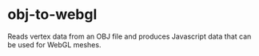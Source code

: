 # obj-to-webgl
Reads vertex data from an OBJ file and produces Javascript data that can be used for WebGL meshes.
